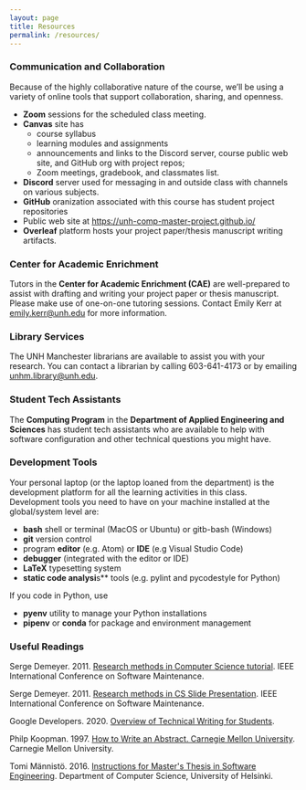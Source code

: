 ```yaml
---
layout: page
title: Resources
permalink: /resources/
---
```

### Communication and Collaboration
Because of the highly collaborative nature of the course, we’ll be using a variety of online tools that support collaboration, sharing, and openness. 
* **Zoom** sessions for the scheduled class meeting.
* **Canvas** site has
    * course syllabus
    * learning modules and assignments
    * announcements and links to the Discord server, course public web site, 
    and GitHub org with project repos; 
    * Zoom meetings, gradebook, and classmates list.
* **Discord** server used for messaging in and outside class with channels on 
various subjects. 
* **GitHub** oranization associated with this course has student project 
repositories
* Public web site at <https://unh-comp-master-project.github.io/>
* **Overleaf** platform hosts your project paper/thesis manuscript writing 
artifacts.

<!--The following platforms and tools support your project/thesis work: 
* GitHub organization associated with this course helps you manage all the 
project development activities and artifacts
* `git` version control and branch-feature workflow
* Overleaf platform helps you with project paper/thesis writing activities
* LaTeX typesetting to write your project paper/thesis manuscript
* Discord server associated with this course is a convenient space where we 
communicate (text. talk, video)
* Canvas has Turnitin tool that performs a similarity check between your draft 
submissions and internet materials. You will upload PDF versions of your drafts 
to Canvas on Feb 18, Mar 11, and Apr 29 to get similarity check reports. 
-->

### Center for Academic Enrichment
Tutors in the **Center for Academic Enrichment (CAE)** are well-prepared to 
assist with drafting and writing your project paper or thesis manuscript. 
Please make use of one-on-one tutoring sessions. Contact Emily Kerr at <emily.kerr@unh.edu> for more information. 

### Library Services
The UNH Manchester librarians are available to assist you with your research. You can contact a librarian by calling 603-641-4173 or by emailing unhm.library@unh.edu. 

### Student Tech Assistants
The **Computing  Program** in the **Department of Applied Engineering and Sciences** has student tech assistants who are available to help with software 
configuration and other technical questions you might have. 

### Development Tools
Your personal laptop (or the laptop loaned from the department) is the 
development platform for all the learning activities in this class. 
Development tools you need to have on your machine installed at the 
global/system level are:
* **bash** shell or terminal (MacOS or Ubuntu)  or gitb-bash (Windows)
* **git** version control
* program **editor** (e.g. Atom) or **IDE** (e.g Visual Studio Code)
* **debugger** (integrated with the editor or IDE)
* **LaTeX** typesetting system
* **static code analysi**s** tools (e.g. pylint and pycodestyle for Python)

If you code in Python, use 
* **pyenv** utility to manage your Python installations
* **pipenv** or **conda** for package and environment management 

### Useful Readings ###
Serge Demeyer. 2011. [Research methods in Computer Science tutorial](https://unh.box.com/s/ubanos64ju4emwsh7m8ab8l5auedi2ub). IEEE International Conference on Software Maintenance.

Serge Demeyer. 2011. [Research methods in CS Slide Presentation](https://win.uantwerpen.be/~sdemey/Tutorial_ResearchMethods/ResearchMethds01_MethodsOvervw.pdf). IEEE International Conference on Software Maintenance.

Google Developers. 2020. [Overview of Technical Writing for Students](https://developers.google.com/tech-writing/overview).

Philp Koopman. 1997. [How to Write an Abstract. Carnegie Mellon University](http://users.ece.cmu.edu/~koopman/essays/abstract.html). Carnegie Mellon University. 

Tomi Männistö. 2016. [Instructions for Master's Thesis in Software Engineering](https://www.cs.helsinki.fi/u/tomimann/Instructions/MastersThesisInstructions.html). 
Department of Computer Science, University of Helsinki. 

